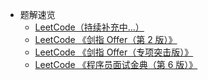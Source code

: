 - 题解速览
  - [LeetCode（持续补充中...）](./solution/README.md)
  - [LeetCode 《剑指 Offer（第 2 版）》](./lcof/README.md)
  - [LeetCode 《剑指 Offer（专项突击版）》](./lcof2/README.md)
  - [LeetCode 《程序员面试金典（第 6 版）》](./lcci/README.md)
